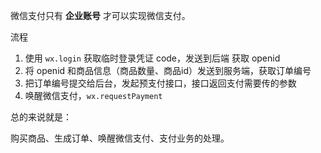 微信支付只有 **企业账号** 才可以实现微信支付。



流程

1. 使用 `wx.login` 获取临时登录凭证 code，发送到后端 获取 openid
2. 将 openid 和商品信息（商品数量、商品id）发送到服务端，获取订单编号
3. 把订单编号提交给后台，发起预支付接口，接口返回支付需要传的参数
4. 唤醒微信支付，`wx.requestPayment`



总的来说就是：

购买商品、生成订单、唤醒微信支付、支付业务的处理。